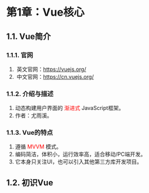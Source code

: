 # 第1章：Vue核心

## 1.1. Vue简介

### 1.1.1. 官网

1. ​    英文官网：https://vuejs.org/
2. ​    中文官网：https://cn.vuejs.org/



### 1.1.2. 介绍与描述

1. 动态构建用户界面的 <font color="red">渐进式</font> JavaScript框架。
2. 作者：尤雨溪。



### 1.1.3. Vue的特点

1. 遵循 <font color="red">MVVM</font> 模式。
2. 编码简洁，体积小，运行效率高，适合移动/PC端开发。
3. 它本身只关注UI，也可以引入其他第三方库开发项目。



## 1.2. 初识Vue

